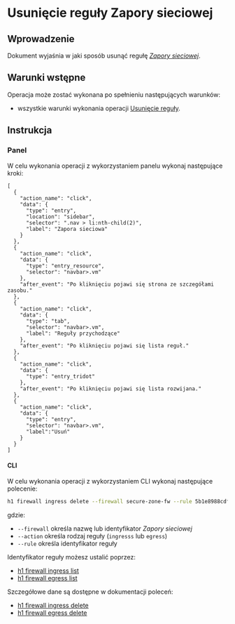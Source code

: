 # Usunięcie reguły Zapory sieciowej

## Wprowadzenie

Dokument wyjaśnia w jaki sposób usunąć regułę *[Zapory sieciowej](/resource/networking/firewall.md)*.

## Warunki wstępne

Operacja może zostać wykonana po spełnieniu następujących warunków:

* wszystkie warunki wykonania operacji [Usunięcie reguły](/resource/networking/firewall.md).

## Instrukcja

### Panel

W celu wykonania operacji z wykorzystaniem panelu wykonaj następujące kroki:

```guide
[
  {
    "action_name": "click",
    "data": {
      "type": "entry",
      "location": "sidebar",
      "selector": ".nav > li:nth-child(2)",
      "label": "Zapora sieciowa"
    }
  },
  {
    "action_name": "click",
    "data": {
      "type": "entry_resource",
      "selector": "navbar>.vm"
    },
    "after_event": "Po kliknięciu pojawi się strona ze szczegółami zasobu."
  },
  {
    "action_name": "click",
    "data": {
      "type": "tab",
      "selector": "navbar>.vm",
      "label": "Reguły przychodzące"
    },
    "after_event": "Po kliknięciu pojawi się lista reguł."
  },
  {
    "action_name": "click",
    "data": {
      "type": "entry_tridot"
    },
    "after_event": "Po kliknięciu pojawi się lista rozwijana."
  },
  {
    "action_name": "click",
    "data": {
      "type": "entry",
      "selector": "navbar>.vm",
      "label":"Usuń"
    }
  }
]
```

#### CLI

W celu wykonania operacji z wykorzystaniem CLI wykonaj następujące polecenie:

```bash
h1 firewall ingress delete --firewall secure-zone-fw --rule 5b1e8988cdfb072cb51dc843
```

gdzie:

 * ```--firewall``` określa nazwę lub identyfikator *Zapory sieciowej*
 * ```--action``` określa rodzaj reguły (```ingresss``` lub ```egress```)
 * ```--rule``` określa identyfikator reguły

Identyfikator reguły możesz ustalić poprzez:
* [h1 firewall ingress list](/h1-cli/firewall.md#firewall-ingress-list)
* [h1 firewall egress list](/h1-cli/firewall.md#firewall-egresss-list)

Szczegółowe dane są dostępne w dokumentacji poleceń:

* [h1 firewall ingress delete](/h1-cli/firewall.md#firewall-ingress-add)
* [h1 firewall egress delete](/h1-cli/firewall.md#firewall-egresss-add)
